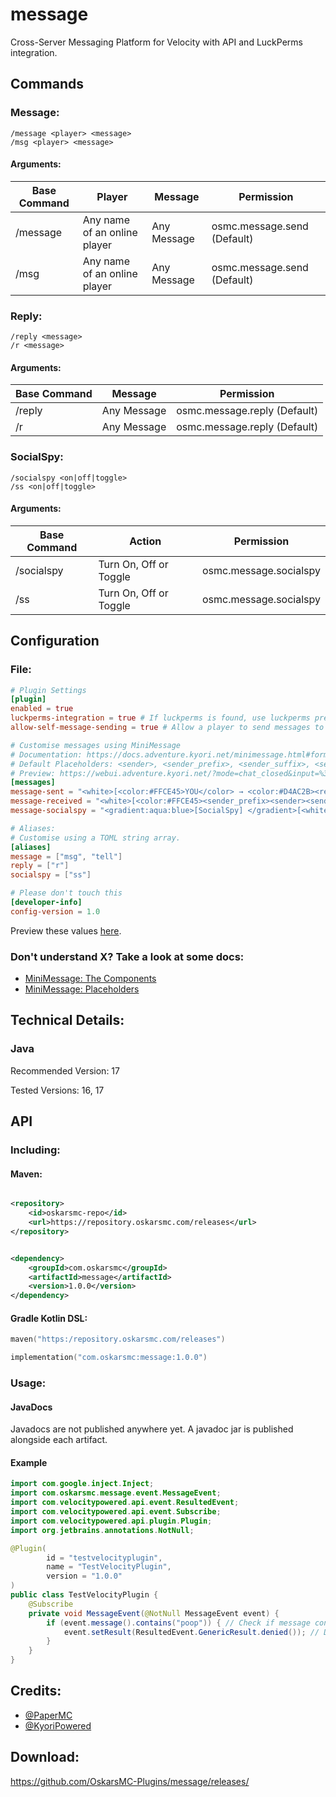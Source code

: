 # message

Cross-Server Messaging Platform for Velocity with API and LuckPerms integration.

## Commands

### Message:

    /message <player> <message>
    /msg <player> <message>

#### Arguments:

| Base Command | Player                       | Message     | Permission                  |
|--------------|------------------------------|-------------|-----------------------------|
| /message     | Any name of an online player | Any Message | osmc.message.send (Default) |
| /msg         | Any name of an online player | Any Message | osmc.message.send (Default) |

### Reply:

    /reply <message>
    /r <message>

#### Arguments:

| Base Command | Message     | Permission                   |
|--------------|-------------|------------------------------|
| /reply       | Any Message | osmc.message.reply (Default) |
| /r           | Any Message | osmc.message.reply (Default) |

### SocialSpy:

    /socialspy <on|off|toggle>
    /ss <on|off|toggle>

#### Arguments:

| Base Command | Action                 | Permission             |
|--------------|------------------------|------------------------|
| /socialspy   | Turn On, Off or Toggle | osmc.message.socialspy |
| /ss          | Turn On, Off or Toggle | osmc.message.socialspy |

## Configuration

### File:

```toml
# Plugin Settings
[plugin]
enabled = true
luckperms-integration = true # If luckperms is found, use luckperms prefixes and suffixes.
allow-self-message-sending = true # Allow a player to send messages to themselves.

# Customise messages using MiniMessage
# Documentation: https://docs.adventure.kyori.net/minimessage.html#format or https://webui.adventure.kyori.net/
# Default Placeholders: <sender>, <sender_prefix>, <sender_suffix>, <sender_group>, <sender_server>, <receiver>, <receiver_prefix>, <receiver_suffix>, <receiver_group>, <receiver_server>, <message>
# Preview: https://webui.adventure.kyori.net/?mode=chat_closed&input=%3Cwhite%3E%5B%3Ccolor%3A%23FFCE45%3EYOU%3C%2Fcolor%3E%20%E2%86%92%20%3Ccolor%3A%23D4AC2B%3E%3Creceiver_prefix%3E%3Creceiver%3E%3Creceiver_suffix%3E%3C%2Fcolor%3E%5D%20%3Cmessage%3E%3C%2Fwhite%3E%0A%3Cwhite%3E%5B%3Ccolor%3A%23FFCE45%3E%3Csender_prefix%3E%3Csender%3E%3Csender_suffix%3E%3C%2Fcolor%3E%20%E2%86%92%20%3Ccolor%3A%23D4AC2B%3EYOU%3C%2Fcolor%3E%5D%20%3Cmessage%3E%3C%2Fwhite%3E%0A%3Cgradient%3Aaqua%3Ablue%3E%5BSocialSpy%5D%20%3C%2Fgradient%3E%5B%3Cwhite%3E%3Csender%3E%20%E2%86%92%20%3Creceiver%3E%5D%3A%20%3Cmessage%3E&st=%7B%22sender%22%3A%22Player1%22%2C%22receiver%22%3A%22Player2%22%2C%22message%22%3A%22Hello%2C%20World!%22%2C%22receiver_prefix%22%3A%22Admin%20%22%2C%22receiver_suffix%22%3A%22%20%5BLevel%201%5D%22%2C%22sender_prefix%22%3A%22Moderator%20%22%2C%22sender_suffix%22%3A%22%20%5BLevel%200%5D%22%7D
[messages]
message-sent = "<white>[<color:#FFCE45>YOU</color> → <color:#D4AC2B><receiver_prefix><receiver><receiver_suffix></color>] <message></white>"
message-received = "<white>[<color:#FFCE45><sender_prefix><sender><sender_suffix></color> → <color:#D4AC2B>YOU</color>] <message></white>"
message-socialspy = "<gradient:aqua:blue>[SocialSpy] </gradient>[<white><sender> → <receiver>]: <message>"

# Aliases:
# Customise using a TOML string array.
[aliases]
message = ["msg", "tell"]
reply = ["r"]
socialspy = ["ss"]

# Please don't touch this
[developer-info]
config-version = 1.0
```

Preview these values [here](https://webui.adventure.kyori.net/?mode=chat_closed&input=%3Cwhite%3E%5B%3Ccolor%3A%23FFCE45%3EYOU%3C%2Fcolor%3E%20%E2%86%92%20%3Ccolor%3A%23D4AC2B%3E%3Creceiver_prefix%3E%3Creceiver%3E%3Creceiver_suffix%3E%3C%2Fcolor%3E%5D%20%3Cmessage%3E%3C%2Fwhite%3E%0A%3Cwhite%3E%5B%3Ccolor%3A%23FFCE45%3E%3Csender_prefix%3E%3Csender%3E%3Csender_suffix%3E%3C%2Fcolor%3E%20%E2%86%92%20%3Ccolor%3A%23D4AC2B%3EYOU%3C%2Fcolor%3E%5D%20%3Cmessage%3E%3C%2Fwhite%3E%0A%3Cgradient%3Aaqua%3Ablue%3E%5BSocialSpy%5D%20%3C%2Fgradient%3E%5B%3Cwhite%3E%3Csender%3E%20%E2%86%92%20%3Creceiver%3E%5D%3A%20%3Cmessage%3E&st=%7B%22sender%22%3A%22Player1%22%2C%22receiver%22%3A%22Player2%22%2C%22message%22%3A%22Hello%2C%20World!%22%2C%22receiver_prefix%22%3A%22Admin%20%22%2C%22receiver_suffix%22%3A%22%20%5BLevel%201%5D%22%2C%22sender_prefix%22%3A%22Moderator%20%22%2C%22sender_suffix%22%3A%22%20%5BLevel%200%5D%22%7D">).

### Don't understand X? Take a look at some docs:

- <a href="https://docs.adventure.kyori.net/minimessage.html#the-components">MiniMessage: The Components</a>
- <a href="https://docs.adventure.kyori.net/minimessage.html#placeholder">MiniMessage: Placeholders</a>

## Technical Details:

### Java

Recommended Version: 17

Tested Versions: 16, 17

## API

### Including:

#### Maven:

```xml

<repository>
    <id>oskarsmc-repo</id>
    <url>https://repository.oskarsmc.com/releases</url>
</repository>
```

```xml

<dependency>
    <groupId>com.oskarsmc</groupId>
    <artifactId>message</artifactId>
    <version>1.0.0</version>
</dependency>
```

#### Gradle Kotlin DSL:

```kotlin
maven("https:/repository.oskarsmc.com/releases")
```

```kotlin
implementation("com.oskarsmc:message:1.0.0")
```

### Usage:

#### JavaDocs

Javadocs are not published anywhere yet. A javadoc jar is published alongside each artifact.

#### Example

```java
import com.google.inject.Inject;
import com.oskarsmc.message.event.MessageEvent;
import com.velocitypowered.api.event.ResultedEvent;
import com.velocitypowered.api.event.Subscribe;
import com.velocitypowered.api.plugin.Plugin;
import org.jetbrains.annotations.NotNull;

@Plugin(
        id = "testvelocityplugin",
        name = "TestVelocityPlugin",
        version = "1.0.0"
)
public class TestVelocityPlugin {
    @Subscribe
    private void MessageEvent(@NotNull MessageEvent event) {
        if (event.message().contains("poop")) { // Check if message contains a very naughty word.
            event.setResult(ResultedEvent.GenericResult.denied()); // Don't send naughty words to people.
        }
    }
}
```

## Credits:

- [@PaperMC](https://github.com/PaperMC/)
- [@KyoriPowered](https://github.com/KyoriPowered/)

## Download:

https://github.com/OskarsMC-Plugins/message/releases/

